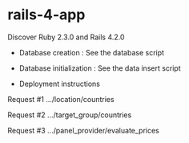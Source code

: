 # rails-4-app
Discover Ruby 2.3.0 and Rails 4.2.0 

* Database creation  :  See the database script 

* Database initialization :  See the data insert script

* Deployment instructions

Request #1
.../location/countries

Request #2
.../target_group/countries

Request #3
.../panel_provider/evaluate_prices
